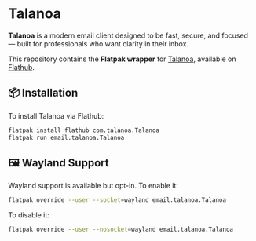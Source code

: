 # Talanoa

**Talanoa** is a modern email client designed to be fast, secure, and focused — built for professionals who want clarity in their inbox.

This repository contains the **Flatpak wrapper** for [Talanoa](https://talanoa.email), available on [Flathub](https://flathub.org/apps/details/email.talanoa.Talanoa).

## 📦 Installation

To install Talanoa via Flathub:

```bash
flatpak install flathub com.talanoa.Talanoa
flatpak run email.talanoa.Talanoa
```

## 🖼️ Wayland Support

Wayland support is available but opt-in. To enable it:

```bash
flatpak override --user --socket=wayland email.talanoa.Talanoa
```

To disable it:

```bash
flatpak override --user --nosocket=wayland email.talanoa.Talanoa
```